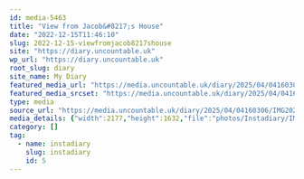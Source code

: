```yaml
---
id: media-5463
title: "View from Jacob&#8217;s House"
date: "2022-12-15T11:46:10"
slug: 2022-12-15-viewfromjacob8217shouse
site: "https://diary.uncountable.uk"
wp_url: "https://diary.uncountable.uk"
root_slug: diary
site_name: My Diary
featured_media_url: "https://media.uncountable.uk/diary/2025/04/04160306/IMG20221215114610.webp"
featured_media_srcset: "https://media.uncountable.uk/diary/2025/04/04160306/IMG20221215114610-300x225.webp 300w, https://media.uncountable.uk/diary/2025/04/04160306/IMG20221215114610-1024x768.webp 1024w, https://media.uncountable.uk/diary/2025/04/04160306/IMG20221215114610-150x150.webp 150w, https://media.uncountable.uk/diary/2025/04/04160306/IMG20221215114610-640x480.webp 640w, https://media.uncountable.uk/diary/2025/04/04160306/IMG20221215114610.webp 2177w"
type: media
source_url: "https://media.uncountable.uk/diary/2025/04/04160306/IMG20221215114610.webp"
media_details: {"width":2177,"height":1632,"file":"photos/Instadiary/IMG20221215114610.webp","filesize":167846,"sizes":{"medium":{"file":"IMG20221215114610-300x225.webp","width":300,"height":225,"filesize":21630,"mime_type":"image/webp","source_url":"https://media.uncountable.uk/diary/2025/04/04160306/IMG20221215114610-300x225.webp"},"large":{"file":"IMG20221215114610-1024x768.webp","width":1024,"height":768,"filesize":134774,"mime_type":"image/webp","source_url":"https://media.uncountable.uk/diary/2025/04/04160306/IMG20221215114610-1024x768.webp"},"thumbnail":{"file":"IMG20221215114610-150x150.webp","width":150,"height":150,"filesize":8024,"mime_type":"image/webp","source_url":"https://media.uncountable.uk/diary/2025/04/04160306/IMG20221215114610-150x150.webp"},"mobwidth":{"file":"IMG20221215114610-640x480.webp","width":640,"height":480,"filesize":70652,"mime_type":"image/webp","source_url":"https://media.uncountable.uk/diary/2025/04/04160306/IMG20221215114610-640x480.webp"},"full":{"file":"IMG20221215114610.webp","width":2177,"height":1632,"mime_type":"image/webp","source_url":"https://media.uncountable.uk/diary/2025/04/04160306/IMG20221215114610.webp"}},"image_meta":{"aperture":"0","credit":"","camera":"","caption":"","created_timestamp":"0","copyright":"","focal_length":"0","iso":"0","shutter_speed":"0","title":"","orientation":"0","keywords":[]}}
category: []
tag:
  - name: instadiary
    slug: instadiary
    id: 5
---
```


